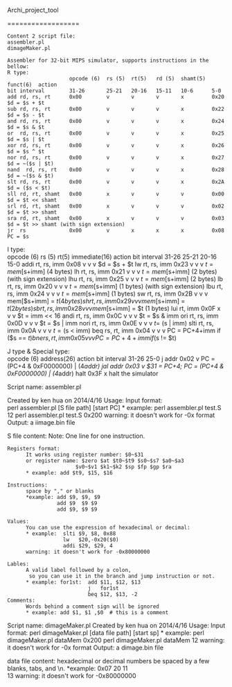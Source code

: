 Archi_project_tool 

==================

    Content 2 script file: 
    assembler.pl 
    dimageMaker.pl 
 
    Assembler for 32-bit MIPS simulator, supports instructions in the bellow: 
    R type: 
                        opcode (6)  rs (5)  rt(5)   rd (5)  shamt(5)  funct(6)  action 
    bit interval        31-26       25-21   20-16   15-11   10-6      5-0 
    add rd, rs, rt      0x00        v       v       v       x         0x20      $d = $s + $t 
    sub rd, rs, rt      0x00        v       v       v       x         0x22      $d = $s - $t 
    and rd, rs, rt      0x00        v       v       v       x         0x24      $d = $s & $t 
    or  rd, rs, rt      0x00        v       v       v       x         0x25      $d = $s | $t 
    xor rd, rs, rt      0x00        v       v       v       x         0x26      $d = $s ^ $t 
    nor rd, rs, rt      0x00        v       v       v       x         0x27      $d = ~($s | $t) 
    nand  rd, rs, rt    0x00        v       v       v       x         0x28      $d = ~($s & $t) 
    slt rd, rs, rt      0x00        v       v       v       x         0x2A      $d = ($s < $t) 
    sll rd, rt, shamt   0x00        x       v       v       v         0x00      $d = $t << shamt 
    srl rd, rt, shamt   0x00        x       v       v       v         0x02      $d = $t >> shamt 
    sra rd, rt, shamt   0x00        x       v       v       v         0x03      $d = $t >> shamt (with sign extension) 
    jr  rs              0x00        v       x       x       x         0x08      PC = $s 
 
  I type:  
                      opcode (6)  rs (5)  rt(5)   immediate(16)   action 
  bit interval        31-26       25-21   20-16   15-0 
  addi rt, rs, imm    0x08        v       v       v               $d = $s + $t 
  lw  rt, rs, imm     0x23        v       v       v               $t = mem[$s+imm] (4 bytes) 
  lh  rt, rs, imm     0x21        v       v       v               $t = mem[$s+imm] (2 bytes) (with sign extension) 
  lhu rt, rs, imm     0x25        v       v       v               $t = mem[$s+imm] (2 bytes) 
  lb  rt, rs, imm     0x20        v       v       v               $t = mem[$s+imm] (1 bytes) (with sign extension) 
  lbu rt, rs, imm     0x24        v       v       v               $t = mem[$s+imm] (1 bytes) 
  sw  rt, rs, imm     0x2B        v       v       v               mem[$s+imm] = $t (4 bytes) 
  sh  rt, rs, imm     0x29        v       v       v               mem[$s+imm] = $t (2 bytes) 
  sb  rt, rs, imm     0x28        v       v       v               mem[$s+imm] = $t (1 bytes) 
  lui rt, imm         0x0F        x       v       v               $t = imm << 16 
  andi  rt, rs, imm   0x0C        v       v       v               $t = $s & imm 
  ori rt, rs, imm     0x0D        v       v       v               $t = $s | imm 
  nori  rt, rs, imm   0x0E        v       v       v               $t = ~($s | imm) 
  slti  rt, rs, imm   0x0A        v       v       v               $t = ($s < imm) 
  beq rs, rt, imm     0x04        v       v       v               PC = PC+4+imm if ($s == $t) 
  bne rs, rt, imm     0x05        v       v       v               PC = PC+4+imm if ($s != $t) 
   
  J type & Special type:  
                      opcode (6)  address(26)     action 
  bit interval        31-26       25-0 
  j addr              0x02        v               PC = (PC+4 & 0xF0000000) | (4*addr) 
  jal addr            0x03        v               $31 = PC+4; PC = (PC+4 & 0xF0000000) | (4*addr) 
  halt                0x3F        x               halt the simulator 
  
  
 
  Script name: assembler.pl 
  
  Created by ken hua on 2014/4/16 
  Usage: 
    Input format:  
      perl assembler.pl [S file path] [start PC] 
      * example:  perl assembler.pl test.S 12 
                  perl assembler.pl test.S 0x200 
      warning: it doesn't work for -0x format 
    Output: a iimage.bin file 
      
  S file content: 
    Note: One line for one instruction. 
 
    Registers format: 
          It works using register number: $0~$31 
          or register name: $zero $at $t0~$t9 $s0~$s7 $a0~$a3 
                          $v0~$v1 $k1~$k2 $sp $fp $gp $ra 
          * example: add $t9, $15, $16 
 
    Instructions: 
          space by "," or blanks 
          *example: add $9, $9, $9 
                    add $9  $9 $9 
                    add $9, $9 $9 
 
    Values:
          You can use the expression of hexadecimal or decimal: 
          * example:  slti $9, $8, 0x88 
                      lw   $20,-0x20($0) 
                      addi $29, $29, 4 
          warning: it doesn't work for -0x80000000 
 
    Lables: 
          A valid label followed by a colon, 
           so you can use it in the branch and jump instruction or not. 
          * example: for1st:  add $11, $12, $13 
                              j   for1st 
                              beq $12, $13, -2 
    Comments: 
          Words behind a comment sign will be ignored 
          * example: add $1, $1 ,$0  # this is a comment 
  

  Script name: dimageMaker.pl 
  Created by ken hua on 2014/4/16 
  Usage: 
     Input format:
         perl dimageMaker.pl [data file path] [start sp] 
         * example: perl dimageMaker.pl dataMem 0x200 
                    perl dimageMaker.pl dataMem 12 
         warning: it doesn't work for -0x format 
     Output: a dimage.bin file 
 
  data file content: 
     hexadecimal or decimal numbers be spaced by a few blanks, tabs, and \n. 
     *example: 0x07        20 11       
               13 
     warning: it doesn't work for -0x80000000 
 
